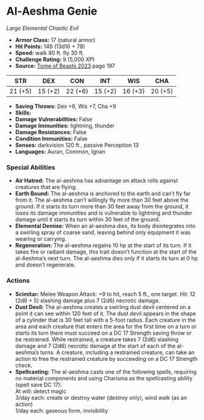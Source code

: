 # Al-Aeshma Genie

*Large* *Elemental* *Chaotic Evil*

- **Armor Class:** 17 (natural armor)
- **Hit Points:** 149 (13d10 + 78)
- **Speed:** walk 90 ft. fly 30 ft.
- **Challenge Rating:** 9 (5,000 XP)
- **Source:** [Tome of Beasts 2023](https://koboldpress.com/kpstore/product/tome-of-beasts-1-2023-edition/) page 197

| STR | DEX | CON | INT | WIS | CHA |
| --- | --- | --- | --- | --- | --- |
| 21 (+5) | 15 (+2) | 22 (+6) | 15 (+2) | 16 (+3) | 20 (+5) |

- **Saving Throws**: Dex +6, Wis +7, Cha +9
- **Skills:** 
- **Damage Vulnerabilities:** False
- **Damage Immunities:** lightning, thunder
- **Damage Resistances:** False
- **Condition Immunities:** False
- **Senses:** darkvision 120 ft., passive Perception 13
- **Languages:** Auran, Common, Ignan

### Special Abilities

- **Air Hatred:** The al-aeshma has advantage on attack rolls against creatures that are flying.
- **Earth Bound:** The al-aeshma is anchored to the earth and can’t fly far from it. The al-aeshma can’t willingly fly more than 30 feet above the ground. If it starts its turn more than 30 feet away from the ground, it loses its damage immunities and is vulnerable to lightning and thunder damage until it starts its turn within 30 feet of the ground.
- **Elemental Demise:** When an al-aeshma dies, its body disintegrates into a swirling spray of coarse sand, leaving behind only equipment it was wearing or carrying.
- **Regeneration:** The al-aeshma regains 10 hp at the start of its turn. If it takes fire or radiant damage, this trait doesn’t function at the start of the al-Aeshma’s next turn. The al-aeshma dies only if it starts its turn at 0 hp and doesn’t regenerate.

### Actions

- **Scimitar:** Melee Weapon Attack: +9 to hit, reach 5 ft., one target. Hit: 12 (2d6 + 5) slashing damage plus 7 (2d6) necrotic damage.
- **Dust Devil:** The al-aeshma creates a swirling dust devil centered on a point it can see within 120 feet of it. The dust devil appears in the shape of a cylinder that is 30 feet tall with a 5-foot radius. Each creature in the area and each creature that enters the area for the first time on a turn or starts its turn there must succeed on a DC 17 Strength saving throw or be restrained. While restrained, a creature takes 7 (2d6) slashing damage and 7 (2d6) necrotic damage at the start of each of the al-aeshma’s turns. A creature, including a restrained creature, can take an action to free the restrained creature by succeeding on a DC 17 Strength check.
- **Spellcasting:** The al-aeshma casts one of the following spells, requiring no material components and using Charisma as the spellcasting ability (spell save DC 17):<br>At will: detect magic<br>3/day each: create or destroy water (destroy only), wind walk (as an action)<br>1/day each: gaseous form, invisibility

